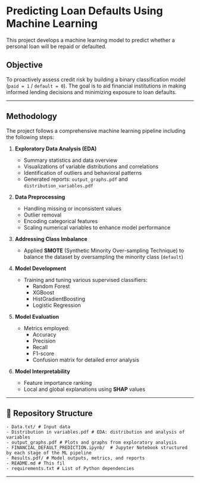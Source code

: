# Predicting Loan Defaults Using Machine Learning

This project develops a machine learning model to predict whether a personal loan will be repaid or defaulted.

## Objective

To proactively assess credit risk by building a binary classification model (`paid = 1` / `default = 0`). The goal is to aid financial institutions in making informed lending decisions and minimizing exposure to loan defaults.

---

## Methodology

The project follows a comprehensive machine learning pipeline including the following steps:

1. **Exploratory Data Analysis (EDA)**
   - Summary statistics and data overview
   - Visualizations of variable distributions and correlations
   - Identification of outliers and behavioral patterns
   - Generated reports: `output_graphs.pdf` and `distribution_variables.pdf`

2. **Data Preprocessing**
   - Handling missing or inconsistent values
   - Outlier removal
   - Encoding categorical features
   - Scaling numerical variables to enhance model performance

3. **Addressing Class Imbalance**
   - Applied **SMOTE** (Synthetic Minority Over-sampling Technique) to balance the dataset by oversampling the minority class (`default`)

4. **Model Development**
   - Training and tuning various supervised classifiers:
     - Random Forest  
     - XGBoost  
     - HistGradientBoosting  
     - Logistic Regression

5. **Model Evaluation**
   - Metrics employed:
     - Accuracy
     - Precision
     - Recall
     - F1-score
     - Confusion matrix for detailed error analysis

6. **Model Interpretability**
   - Feature importance ranking
   - Local and global explanations using **SHAP** values

---

## 📁 Repository Structure

    - Data.txt/ # Input data
    - Distribution in variables.pdf # EDA: distribution and analysis of variables
    - output_graphs.pdf # Plots and graphs from exploratory analysis
    - FINANCIAL_DEFAULT_PREDICTION.ipynb/  # Jupyter Notebook structured by each stage of the ML pipeline
    - Results.pdf/ # Model outputs, metrics, and reports
    - README.md # This fil
    - requirements.txt # List of Python dependencies

---
